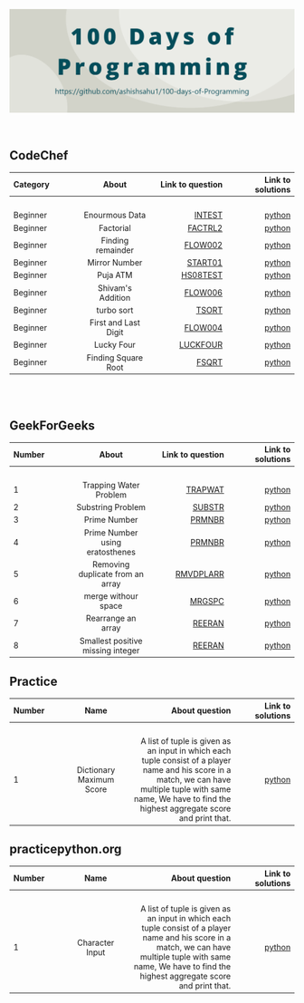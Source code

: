 ![](img/banner.png)
 
 <br>

## CodeChef
 

| Category    | About       | Link to question  | Link to solutions |
| :---        |    :----:   |          ---:     |          ---: |
| <img width=400/>     | <img width=400/>      | <img width=400/>      | <img width=400/>   |
| Beginner      | Enourmous Data       | [INTEST](https://www.codechef.com/problems/INTEST)      | [python](CodeChef/Biginner/enourmousData.py)   |
| Beginner      | Factorial     | [FACTRL2](https://www.codechef.com/problems/FCTRL2)      | [python](CodeChef/Biginner/factorial.py)   |
| Beginner      | Finding remainder      | [FLOW002](https://www.codechef.com/problems/FLOW002)      | [python](CodeChef/Biginner/findRem.py)   |
| Beginner      | Mirror Number       | [START01](https://www.codechef.com/problems/START01)      | [python](CodeChef/Biginner/mirrorNumber.py)   |
| Beginner      | Puja ATM       | [HS08TEST](https://www.codechef.com/problems/HS08TEST)      | [python](CodeChef/Biginner/pujaATM.py)   |
| Beginner      | Shivam's Addition      | [ FLOW006](https://www.codechef.com/problems/FLOW006)      | [python](CodeChef/Biginner/shivamAddition.py)   |
| Beginner      | turbo sort     | [ TSORT](https://www.codechef.com/problems/TSORT)      | [python](CodeChef/Biginner/turboSort.py)   |
| Beginner      | First and Last Digit   | [FLOW004](https://www.codechef.com/problems/FLOW004)      | [python](CodeChef/Biginner/firstAndLast.py)   |
| Beginner      | Lucky Four   | [LUCKFOUR](https://www.codechef.com/problems/LUCKFOUR)      | [python](CodeChef/Biginner/LuckyFour.py)   |
| Beginner      | Finding Square Root   | [FSQRT](https://www.codechef.com/problems/FSQRT)      | [python](CodeChef/Biginner/findingSqrt.py)   |

<br>
<br>

## GeekForGeeks
 

| Number    | About       | Link to question  | Link to solutions |
| :---        |    :----:   |          ---:     |          ---: |
| <img width=400/>     | <img width=400/>      | <img width=400/>      | <img width=400/>   |
| 1      | Trapping Water Problem       | [TRAPWAT](https://www.geeksforgeeks.org/trapping-rain-water/)      | [python](GFG/GFGproblemSet1/trappingRainWater.py)   |
| 2      | Substring Problem       | [SUBSTR](https://www.geeksforgeeks.org/program-print-substrings-given-string/)      | [python](GFG/GFGproblemSet1/substr.py)   |
| 3      | Prime Number     | [PRMNBR](https://www.geeksforgeeks.org/prime-numbers/)      | [python](GFG/GFGproblemSet1/primeNo.py)   |
| 4      | Prime Number using eratosthenes    | [PRMNBR](https://www.geeksforgeeks.org/prime-numbers/)      | [python](GFG/GFGproblemSet1/primeNoerat.py)   |
| 5      | Removing duplicate from an array    | [RMVDPLARR](https://www.geeksforgeeks.org/remove-duplicates-sorted-array/)      | [python](GFG/GFGproblemSet1/duplicateInArray.py)   |
| 6      | merge withour space    | [MRGSPC](https://www.geeksforgeeks.org/)      | [python](GFG/GFGproblemSet1/mergeWithourSpace.py)   |
| 7      | Rearrange an array   | [REERAN](https://www.geeksforgeeks.org/)      | [python](GFG/GFGproblemSet1/rearrange.py)   |
| 8      | Smallest positive missing integer    | [REERAN](https://www.geeksforgeeks.org/)      | [python](GFG/GFGproblemSet1/missingInt.py)   |

## Practice
 

| Number    | Name     | About question  | Link to solutions |
| :---        |    :----:   |          ---:     |          ---: |
| <img width=400/>     | <img width=400/>      | <img width=200/>      | <img width=400/>   |
| 1      | Dictionary Maximum Score       | A list of tuple is given as an input in which each tuple consist of a player name and his score in a match, we can have multiple tuple with same name, We have to find the highest aggregate score and print that.      | [python](practice/dicMax.py)   |

## practicepython.org

| Number    | Name     | About question  | Link to solutions |
| :---        |    :----:   |          ---:     |          ---: |
| <img width=400/>     | <img width=400/>      | <img width=200/>      | <img width=400/>   |
| 1      | Character Input       | A list of tuple is given as an input in which each tuple consist of a player name and his score in a match, we can have multiple tuple with same name, We have to find the highest aggregate score and print that.      | [python](practice/dicMax.py)   |